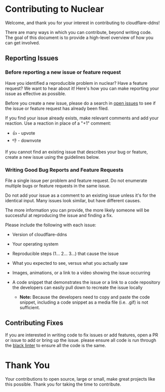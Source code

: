 # Contributing to Nuclear

Welcome, and thank you for your interest in contributing to cloudflare-ddns!

There are many ways in which you can contribute, beyond writing code. The goal of this document is to provide a high-level overview of how you can get involved.

## Reporting Issues

### Before reporting a new issue or feature request

Have you identified a reproducible problem in nuclear? Have a feature request? We want to hear about it! Here's how you can make reporting your issue as effective as possible.

Before you create a new issue, please do a search in [open issues](https://github.com/advaithm/cloudflare-DDNS/issues) to see if the issue or feature request has already been filed.

If you find your issue already exists, make relevant comments and add your reaction. Use a reaction in place of a "+1" comment:

* 👍 - upvote
* 👎 - downvote

If you cannot find an existing issue that describes your bug or feature, create a new issue using the guidelines below.

### Writing Good Bug Reports and Feature Requests

File a single issue per problem and feature request. Do not enumerate multiple bugs or feature requests in the same issue.

Do not add your issue as a comment to an existing issue unless it's for the identical input. Many issues look similar, but have different causes.

The more information you can provide, the more likely someone will be successful at reproducing the issue and finding a fix.

Please include the following with each issue:

* Version of cloudflare-ddns

* Your operating system  

* Reproducible steps (1... 2... 3...) that cause the issue

* What you expected to see, versus what you actually saw

* Images, animations, or a link to a video showing the issue occurring

* A code snippet that demonstrates the issue or a link to a code repository the developers can easily pull down to recreate the issue locally

  * **Note:** Because the developers need to copy and paste the code snippet, including a code snippet as a media file (i.e. .gif) is not sufficient.

## Contributing Fixes

If you are interested in writing code to fix issues or add features, open a PR or issue to add or bring up the issue. please ensure all code is run through the [black linter](https://github.com/psf/black) to ensure all the code is the same.

# Thank You

Your contributions to open source, large or small, make great projects like this possible. Thank you for taking the time to contribute.
